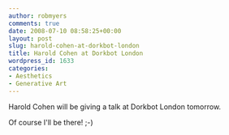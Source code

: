 ```yaml
---
author: robmyers
comments: true
date: 2008-07-10 08:58:25+00:00
layout: post
slug: harold-cohen-at-dorkbot-london
title: Harold Cohen at Dorkbot London
wordpress_id: 1633
categories:
- Aesthetics
- Generative Art
---
```


Harold Cohen will be giving a talk at Dorkbot London tomorrow.  
  
Of course I'll be there! ;-)  


